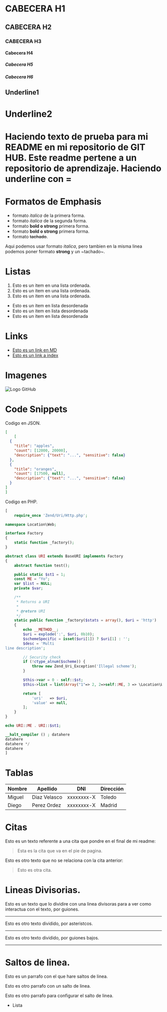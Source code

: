 
# CABECERA H1
## CABECERA H2
### CABECERA H3
#### Cabecera H4
##### Cabecera H5
##### Cabecera H6

Underline1
----------

Underline2
==========

Haciendo texto de prueba para mi README en mi repositorio de GIT HUB. Este readme pertene a un repositorio de aprendizaje. Haciendo underline con =
==================================================================================
# **Formatos de Emphasis**
- formato *italica* de la primera forma.
- formato _italica_ de la segunda forma.
- formato **bold o strong** primera forma.
- formato __bold o strong__ primera forma.
- formato ~~tachado~~.

Aqui podemos usar formato *italica*, pero tambien en la misma linea podemos poner formato **strong** y un ~tachado~.

# Listas
1. Esto es un item en una lista ordenada.
2. Esto es un item en una lista ordenada.
3. Esto es un item en una lista ordenada.
- Esto es un item en lista desordenada
- Esto es un item en lista desordenada
- Esto es un item en lista desordenada

<!-- Esto es un comentario en html -->

# Links
- [Esto es un link en MD](http://wwww.google.es)
- [Esto es un link a index](index.html)

# Imagenes
![Logo GitHub](https://encrypted-tbn0.gstatic.com/images?q=tbn:ANd9GcStJ661_VwO4iG6mzSlGKrrM3SD7L8iPCl7Zg&usqp=CAU)

# Code Snippets
Codigo en JSON.
```JSON
[
    [
  {
    "title": "apples",
    "count": [12000, 20000],
    "description": {"text": "...", "sensitive": false}
  },
  {
    "title": "oranges",
    "count": [17500, null],
    "description": {"text": "...", "sensitive": false}
  }
]
]
```
Codigo en PHP.
```PHP
[
    require_once 'Zend/Uri/Http.php';

namespace Location\Web;

interface Factory
{
    static function _factory();
}

abstract class URI extends BaseURI implements Factory
{
    abstract function test();

    public static $st1 = 1;
    const ME = "Yo";
    var $list = NULL;
    private $var;

    /**
     * Returns a URI
     *
     * @return URI
     */
    static public function _factory($stats = array(), $uri = 'http')
    {
        echo __METHOD__;
        $uri = explode(':', $uri, 0b10);
        $schemeSpecific = isset($uri[1]) ? $uri[1] : '';
        $desc = 'Multi
line description';

        // Security check
        if (!ctype_alnum($scheme)) {
            throw new Zend_Uri_Exception('Illegal scheme');
        }

        $this->var = 0 - self::$st;
        $this->list = list(Array("1"=> 2, 2=>self::ME, 3 => \Location\Web\URI::class));

        return [
            'uri'   => $uri,
            'value' => null,
        ];
    }
}

echo URI::ME . URI::$st1;

__halt_compiler () ; datahere
datahere
datahere */
datahere
]
```

# Tablas
| Nombre | Apellido | DNI | Dirección |
| ------ | -------- | --- | --------- |
| Miguel | Diaz Velasco| xxxxxxxx-X | Toledo |
| Diego  | Perez Ordez | xxxxxxxx-X | Madrid |

# Citas
Esto es un texto referente a una cita que pondre en el final de mi readme:
> Esta es la cita que va en el pie de pagina.

Esto es otro texto que no se relaciona con la cita anterior:
> Esto es otra cita.

# Lineas Divisorias.
Esto es un texto que lo dividire con una linea divisoras para a ver como interactua con el texto, por guiones.

--- 
Esto es otro texto dividido, por asteristcos.

***
Esto es otro texto dividido, por guiones bajos.

___

# Saltos de linea.
Esto es un parrafo con el que hare saltos de linea.

Esto es otro parrafo con un salto de linea.

Esto es otro parrafo para configurar el salto de linea.
- Lista
